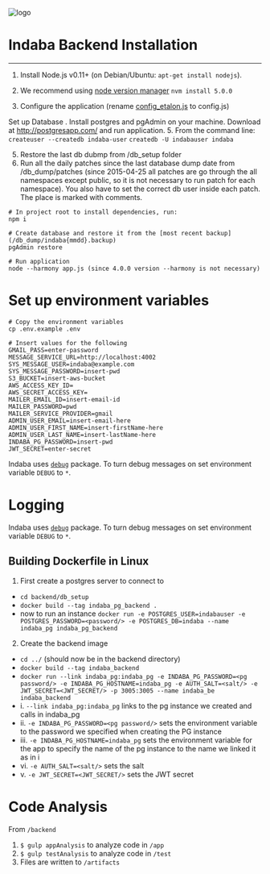 ![logo](../images/Indaba_logo.png)

# Indaba Backend Installation
------------
1. Install Node.js v0.11+ (on Debian/Ubuntu: ```apt-get install nodejs```).
2. We recommend using [node version manager](https://github.com/creationix/nvm) ```nvm install 5.0.0```

4. Configure the application (rename [config_etalon.js](config_etalon.js) to config.js)

Set up Database
. Install postgres and pgAdmin on your machine.  Download at http://postgresapp.com/ and run application.
5. From the command line:
```createuser --createdb indaba-user```
```createdb -U indabauser indaba```

5. Restore the last db dubmp from /db_setup folder
6. Run all the daily patches since the last database dump date from /db_dump/patches (since 2015-04-25 all patches are go through the all namespaces except public, so it is not necessary to run patch for each namespace). You also have to set the correct db user inside each patch. The place is marked with comments.

```
# In project root to install dependencies, run:
npm i

# Create database and restore it from the [most recent backup](/db_dump/indaba{mmdd}.backup)
pgAdmin restore

# Run application
node --harmony app.js (since 4.0.0 version --harmony is not necessary)
```


# Set up environment variables
```
# Copy the environment variables
cp .env.example .env

# Insert values for the following
GMAIL_PASS=enter-password
MESSAGE_SERVICE_URL=http://localhost:4002
SYS_MESSAGE_USER=indaba@example.com
SYS_MESSAGE_PASSWORD=insert-pwd
S3_BUCKET=insert-aws-bucket
AWS_ACCESS_KEY_ID=
AWS_SECRET_ACCESS_KEY=
MAILER_EMAIL_ID=insert-email-id
MAILER_PASSWORD=pwd
MAILER_SERVICE_PROVIDER=gmail
ADMIN_USER_EMAIL=insert-email-here
ADMIN_USER_FIRST_NAME=insert-firstName-here
ADMIN_USER_LAST_NAME=insert-lastName-here
INDABA_PG_PASSWORD=insert-pwd
JWT_SECRET=enter-secret
```


Indaba uses [`debug`](https://github.com/visionmedia/debug) package. To turn debug messages on set environment variable `DEBUG` to `*`.


# Logging

Indaba uses [`debug`](https://github.com/visionmedia/debug) package. To turn debug messages on set environment variable `DEBUG` to `*`.

## Building Dockerfile in Linux
1. First create a postgres server to connect to
- `cd backend/db_setup`
- `docker build --tag indaba_pg_backend .`
-  now to run an instance `docker run -e POSTGRES_USER=indabauser -e POSTGRES_PASSWORD=<password/> -e POSTGRES_DB=indaba --name indaba_pg indaba_pg_backend`
2. Create the backend image
- `cd ../` (should now be in the backend directory)
- `docker build --tag indaba_backend`
- `docker run --link indaba_pg:indaba_pg -e INDABA_PG_PASSWORD=<pg password/> -e INDABA_PG_HOSTNAME=indaba_pg -e AUTH_SALT=<salt/> -e JWT_SECRET=<JWT_SECRET/> -p 3005:3005 --name indaba_be indaba_backend`
- i. `--link indaba_pg:indaba_pg` links to the pg instance we created and calls in indaba_pg
- ii. `-e INDABA_PG_PASSWORD=<pg password/>` sets the environment variable to the password we specified when creating the PG instance
- iii. `-e INDABA_PG_HOSTNAME=indaba_pg` sets the environment variable for the app to specify the name of the pg instance to the name we linked it as in i
- vi. `-e AUTH_SALT=<salt/>` sets the salt
- v. `-e JWT_SECRET=<JWT_SECRET/>` sets the JWT secret

# Code Analysis
From `/backend`
1. `$ gulp appAnalysis` to analyze code in `/app`
2. `$ gulp testAnalysis` to analyze code in `/test`
3. Files are written to `/artifacts`
